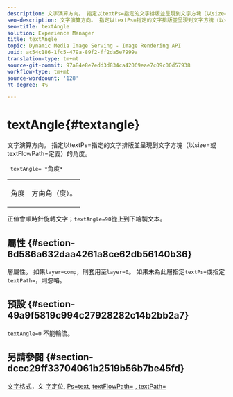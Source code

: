 ```yaml
---
description: 文字演算方向。 指定以textPs=指定的文字排版並呈現到文字方塊（以size=或textFlowPath=定義）的角度。
seo-description: 文字演算方向。 指定以textPs=指定的文字排版並呈現到文字方塊（以size=或textFlowPath=定義）的角度。
seo-title: textAngle
solution: Experience Manager
title: textAngle
topic: Dynamic Media Image Serving - Image Rendering API
uuid: ac54c186-1fc5-479a-89f2-ff2da5e7999a
translation-type: tm+mt
source-git-commit: 97a84e8e7edd3d834ca42069eae7c09c00d57938
workflow-type: tm+mt
source-wordcount: '128'
ht-degree: 4%

---
```



# textAngle{#textangle}

文字演算方向。 指定以textPs=指定的文字排版並呈現到文字方塊（以size=或textFlowPath=定義）的角度。

` textAngle= *`角度`*`

<table id="simpletable_40832AC4B43A458CA69B225768124F58"> 
 <tr class="strow"> 
  <td class="stentry"> <p> <span class="varname"> 角度 </span> </p> </td> 
  <td class="stentry"> <p>方向角（度）。 </p> </td> 
 </tr> 
</table>

正值會順時針旋轉文字；`textAngle=90`從上到下繪製文本。

## 屬性 {#section-6d586a632daa4261a8ce62db56140b36}

層屬性。 如果`layer=comp`，則套用至`layer=0`。 如果未為此層指定`textPs=`或指定`textPath=`，則忽略。

## 預設 {#section-49a9f5819c994c27928282c14b2bb2a7}

`textAngle=0` 不能輪流。

## 另請參閱 {#section-dccc29ff33704061b2519b56b7be45fd}

[文字格式](../../../../../is-api/http-ref/image-serving-api-ref/c-http-protocol-reference/c-text-formatting/c-text-formatting.md#concept-0d3136db7f6f49668274541cd4b6364c)，文 [字定位](../../../../../is-api/http-ref/image-serving-api-ref/c-http-protocol-reference/c-text-formatting/r-text-positioning.md#reference-f647443d92914f4b89a7cc5a83267d87),  [Ps=text](../../../../../is-api/http-ref/image-serving-api-ref/c-http-protocol-reference/c-command-reference/r-textps.md#reference-4209a2a6169f44278da2647cfb0cd767),  [textFlowPath=](../../../../../is-api/http-ref/image-serving-api-ref/c-http-protocol-reference/c-command-reference/r-textflowpath.md#reference-0b8d9493d71342f0b6a64a6d221584ef) [, textPath=](../../../../../is-api/http-ref/image-serving-api-ref/c-http-protocol-reference/c-command-reference/r-textpath.md#reference-b09cc0902dff4725bdb54d5da4076ccd)
